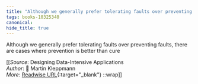 ```yaml
---
title: "Although we generally prefer tolerating faults over preventing faults, there ..."
tags: books-10325340
canonical: 
hide_title: true
---
```


Although we generally prefer tolerating faults over preventing faults, there are cases where prevention is better than cure


[[_Source_: Designing Data-Intensive Applications<br>
_Author_: 📕 Martin Kleppmann<br>
_More_: [Readwise URL](https://readwise.io/open/210672394){:target="_blank"}
::wrap]]